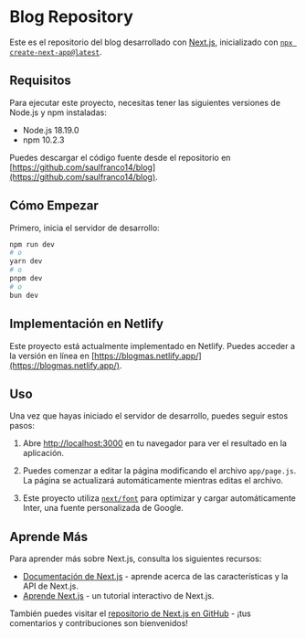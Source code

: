 # Blog Repository

Este es el repositorio del blog desarrollado con [Next.js](https://nextjs.org/), inicializado con [`npx create-next-app@latest`](https://github.com/vercel/next.js/tree/canary/packages/create-next-app).

## Requisitos

Para ejecutar este proyecto, necesitas tener las siguientes versiones de Node.js y npm instaladas:

- Node.js 18.19.0
- npm 10.2.3

Puedes descargar el código fuente desde el repositorio en [https://github.com/saulfranco14/blog](https://github.com/saulfranco14/blog).

## Cómo Empezar

Primero, inicia el servidor de desarrollo:

```bash
npm run dev
# o
yarn dev
# o
pnpm dev
# o
bun dev
```

## Implementación en Netlify

Este proyecto está actualmente implementado en Netlify. Puedes acceder a la versión en línea en [https://blogmas.netlify.app/](https://blogmas.netlify.app/).

## Uso

Una vez que hayas iniciado el servidor de desarrollo, puedes seguir estos pasos:

1. Abre [http://localhost:3000](http://localhost:3000) en tu navegador para ver el resultado en la aplicación.

2. Puedes comenzar a editar la página modificando el archivo `app/page.js`. La página se actualizará automáticamente mientras editas el archivo.

3. Este proyecto utiliza [`next/font`](https://nextjs.org/docs/basic-features/font-optimization) para optimizar y cargar automáticamente Inter, una fuente personalizada de Google.

## Aprende Más

Para aprender más sobre Next.js, consulta los siguientes recursos:

- [Documentación de Next.js](https://nextjs.org/docs) - aprende acerca de las características y la API de Next.js.
- [Aprende Next.js](https://nextjs.org/learn) - un tutorial interactivo de Next.js.

También puedes visitar el [repositorio de Next.js en GitHub](https://github.com/vercel/next.js/) - ¡tus comentarios y contribuciones son bienvenidos!
